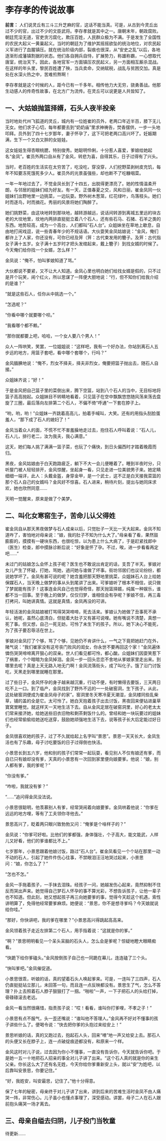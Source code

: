 # 李存孝的传说故事

**前言：** 人们说灵丘有三斗三升芝麻的官，这话不能当真。可是，从古到今灵丘出过不少的官，出过不少的文臣武将。李存孝就是其中之一。唐朝末年，朝政腐败。朝廷荒淫无道，官吏贪污腐化，欺压百姓，人民群众极为不满。于是发生了全国性的农民大起义一黄巢起义。当时的朝廷为了维护其摇摇欲坠的统治地位，对农民起义军进行了血腥镇压。就在统治阶级内部，裂痕也很深，从“安史之乱”以后，各地逐渐形成藩镇割据的状态。他们各自拥兵自恃，扩展势力，称雄称霸，一心想取代唐室，统治天下。因此，各地官军一方面镇压农民起义，另一方面相互厮杀混战。在这样的年头里，黎民百姓遭了殃，当兵卖命，交纳赋税，战乱与贫困交加。真是处在水深火热之中，苦难煎熬啊！

李存孝就是这个时候的人，距今已有一千多年。相传他力大无穷，骁勇善战。他那生动感人的传奇性故事，在北方广为流传。在灵丘可以说更是人共皆知了。

## 一、大姑娘抛篮择婿，石头人夜半投亲

当时地处代州飞狐道的灵丘，城内有一位姓崔的员外，老两口年近半百，膝下无儿无女。他们求子心切，每年都要去到“奶奶庙”里求神祷告，焚香摆供，一步一头地叩拜。员外到了四十七岁那年，妻子怀孕了，这下可把老两口高兴坏了。妊娠期满，生下一个又白又胖的女娃娃。

这女娃娃生得杏眼桃腮，特别俊秀。她聪明伶俐，十分惹人喜爱，爹娘给她起名“金凤”。崔员外两口自从有了金风，转悲为喜，自得其乐，日子过得有了兴头。

当时，老百姓的生活实在太穷苦了，吃没吃，穿没穿，人们挖野菜剥树皮充饥，每年不知要冻死饿死多少人。崔员外的光景虽强些，却也断不了吃糠咽菜。

一年一年地过去了，不觉金凤长到了十四五，出脱得更漂亮了。她的性情温柔开朗，与邻居的姐妹们结为好友。有一天，正值春夏之交，风和日丽，崔金凤同一伙姐妹们出野地里一边挑菜，一边玩耍。野外树木葱笼，红花绿叶，鸟落枝头。她们时而逐鸟，时而摘花。秀丽的风景将她们陶醉了。

她们挑野菜，由这块地转到那块地，越转游越远，说话间转游到离城五里远的块古老的大坟地里，坟地内两排直挺挺立着八个石人，还有些石马、石猪、石羊之类的东西。地势较高，成为一个高台，人们都叫“石人台”。众姐妹坐在草地上歇息，自由地打闹戏逗，说一些青春年少的不规话语。大伙耍笑金凤姑娘说：“金风，俺们都许上了人家，你还没有，可你已经及笄（笄：古代束发用的簪子。及笄：古代指女子满十五岁。女子满十五岁时才把头发绾起来，戴上簪子）到找女婿的时候了。今天俺们给你找一个女婿，怎么样？”

金凤说：“俺不，怕叫爹娘知道了骂。”

大伙都说不要紧，又不让大人知道。金凤心里也明白她们给找女婿是假的，只不过是开个玩笑，闹个红火，所以思谋了一阵便大胆地说：“行，但不知你们给我介绍的是谁？”

“就是这些石人，任你从中挑选一个。”

“怎选呢？”

“你看中哪个就要哪个呗。”

“我看哪个都不赖。”

“那你就都要上吧，哈哈，一个女人要八个男人！”

众人一阵哄笑，笑罢，一位姐姐说：“这样吧，我有一个好办法，你站到离石人五步远的地方，用篮子套吧，看中哪个套哪个，行吗？”

金风腼腆地说：“俺不，烈女不择夫，择夫非烈女，俺要把篮子抛出去，随石人自接。”

众姐妹齐说；“好！”

于是金风把自己篮子里的菜倒出来，腾下空篮，站到八个石人的当中，无目标地将篮子高高抛起。众姐妹目不转睛地看着，只见篮子在空中飘飘悠悠随风荡来荡去盘旋了三圈，最后落向左排第二个石人，不偏不倚“呼通”一下套在脖子上。

“哟，哟，哟！”众姐妹一齐跳着高高儿，拍着手喊叫，大笑。还有的用指头刮脸蛋羞人，“那下成了石人的媳妇了！”

金风当着众人的面，不慌不忙不害羞臊地走过去，抱住石人呼叫着说：“石人儿，石人儿，排行老二，汝为我夫，我心满意。”

这天，她们每人挑了满满一篮子菜，也玩了个痛快，到日头偏西时才踏着晚霞而归。

黑夜，金风姑娘由于白天跑路疲乏，躺下不大一会儿便睡着了。睡到半夜时分，只听屋门被人轻轻排开，金风惊醒，坐起身一看，只见走进一位美貌男子来。她定睛细细一端详，此人：头戴金盔，身穿金甲，是一个武士，这不正是白天接我菜篮的那个石人自己的女婿吗？金风好不惊喜。石人进来，稍待片刻，提出与她同床求欢，她也欣然同意......

天明一觉醒来，原来是做了个美梦。

## 二、叫化女寒窑生子，苦命儿认父得姓

崔金凤自从那天黑夜做梦与石人成亲以后，只觉肚子一天比一天大起来。金凤不知道咋了，害怕地对母亲说：“娘，我的肚子不知为什么大了。”母亲看了看，果然鼓膨膨的，摸摸有一硬块东西，也很吃惊，以为患上什么大病了，于是赶紧找郎中（医生）检查，郎中摸脉诊断后说：“好象是怀了孕。不过，唉，进一步看看再定吧......”

未过门的姑娘怎么会怀上孩子呢？医生也不敢说出肯定的话，支吾了半天。爹娘对女儿产生了怀疑，打她，骂她，過问她与谁做了坏事。街坊邻居们也议论纷纷，都说她学坏了。金凤有甚可说的呢？她含羞把那天野地里挑菜，众姐妹石人台上给她保媒石人，当天晚上做梦的事从头到尾讲了出来。可爹娘听了根本不相信，说只做了梦就能有孩子！这事连金风自己也觉得奇怪，那天抛篮择婿，纯属一种娱乐，谁都不当一回事。至于晚上的做梦，仅仅归梦，谁相信会有孕呢？爹娘不信，再三毒打拷问，叫她讲真情。这就是真情，金凤再没的可讲。

年轻活泼的金凤姑娘被打骂得哭哭啼啼，死去活来。爹娘认为她做了丑事死不承认，她呢，虽然心底清白，但挺着大肚子又有甚可说哩。她有嘴说不清楚，真想一死了事。但又想，自己一死无妨，可怜了未生下的孩子。所以，她下决心不能死，为了孩子要忍辱活在世上。

爹娘对金凤打了个够，骂了个够，见她仍不肯讲什么，一气之下竟把她赶门在外，赌气说：“我们崔家没有这号丧门败风的闺女，你永世不要再回这个家！”金凤遍体憐伤哭哭啼啼离开狠心的双亲。世人们看见都可怜，都心酸。众姐妹们因耍笑惹下了祸害，个个暗暗为金凤掉泪。金凤一步一回头恋恋不舍地从爹娘家里走出来。到哪里去呢？真是上天无路入地无门啊！金凤流落街头，成了叫化子。饿了沿门讨饭吃，天黑走到哪里就睡在那里。

过了些日子，金风怀孕的身子越来越沉重，行动不便，有时懒得去要饭，三天两日吃不上一口。到了临产，金凤找到了野外不远的一一处破窑洞，生下孩子。从此，这处破窑洞便成为崔金凤母子的家”。窑洞里冬天寒冷夏天潮湿，金凤楼同些乱柴草，铺的盖的全是它。太可怜了。她白天抱着孩子出去讨饭，黑夜回来便钻进巢草寶窝里睡觉。就这样天一天地生活下去。自从金风定居在破窑洞里，好心的老太太们常来接济她，给她送些旧衣旧物和剩茶剩饭什么的。曾经和她一块玩要过的姐妹们也经常偷偷给她送吃送穿，鼓励她顽强地生活下去，说等孩子长大后定能过好日子。

金凤很喜欢她的孩子，过了不久就给起上名字叫“景思”。景恩一天天长大，金凤生活也有了乐趣，母子讨吃要饭的日子过得倒也快活。

小景思长到五六岁，他和别的孩子们常常一起玩耍，看见别人不仅有娘还有爹，而自已只有娘却没有爹，天真的小景思有一次回到家里便向娘要爹。他说：“娘，别人都有爹，我的爹呢？”

“你没有爹。”

“咋啦，我就没有爹？”

“......”追问得金凤没法说。

小景思很聪明，他羡慕别人有爹，经常哭闹着向娘要爹。金凤哄着他说：“你爹在远远的地方哩，等有了工夫领你寻他去。”

景思高兴了，眨着两只眼兴致勃勃又问：“俺爹是个啥样子的？”

金凤说：“你爹可好啦。比他们的爹都强，身体强壮，个子高大，能文能武，人样儿又好看，他们的爹谁都比不上。”

七岁那年，小景思跟着他娘讨饭，路过“石人台”。崔金凤看见一个个站在那里一动不动的石人，引起了她件件伤心往事，不禁眼泪汪汪地哭过起来，小景思问：“娘，你怎么了？”

“怎也不怎。”

金风一手拖着孩子，一手抹去泪珠。经孩子一问，她越发伤心起来，竟然抑制不住反而哭出声来。她觉得自己梦石人怀孕的事不算光彩，不想告诉孩子，让他一辈子也不知道。但此刻，她又想起孩子再三向她要爹的事，觉得今天趁这个机遇，索性讲明算了，免得他经常要爹麻烦。她便说：“景思，你不是想寻爹吗？今天娘就说给你哇。”

“那好，你快讲吧，我的爹在哪里？”小景思高兴得跳起高高来。

金风领着孩子走近左排第二个石人，用手指着说：“这就是你的爹。”

“啊？”景思明明看见一个呆头呆脑的石头人，怎么会是爹呢？惊疑地瞪大眼睛痴看。

“快跪下给你爹磕头。”金风按倒孩子自己也一同跪在幕儿，连连磕了三个头。

“快叫爹吧。”金凤催促道。

小景思很乖，听娘的话，真的望着石头人唤起爹来。可是，一连叫了三四声，石人仍直挺挺站立那儿，未回答一句，而且连一点反映都没有。景思生了气，怎么不答理？扑上去照着石人脖子狠狠打了一掴。“啪啦”一声，一下子把石人的头给打掉，骨碌碌滚去老远。

金风一看当然很痛惜，指责孩子说：“哎！看看，谁叫你打爹哩，不孝之子！”

小景思有点不服气，头一歪还嘴说：“谁叫他不答理人。”金风再不好对不懂事的孩子讲些什么了。便喝令说：“快去把你爹的头抱过来给安上！”

景思听娘的话，真的又跑过去，抱起石人头，回来“喳”地一声又给安上去。那石人的头便又长在脖子上，连一点破绽痕迹都没有，和原来一个样。

金风这时对儿子说，过去因为你小不懂事，一直没有告诉你，今天就告诉你吧。于是她一五一十地把石人招亲的事全对儿子讲了出来。“这个石人真的就是你的亲生父亲。你长这么大了还有名无姓，今天你给你爹重新安上头，就以“安”为姓吧，以后靠叫安景思，你要记住。”

“好，我姓安，叫安最思，记住了。”他十分得意。

保了七年的秘密，母亲终于对儿子讲了出来，讲到后来的苦难生活时金凤不由人痛哭一阵，非常伤心。儿子虽小也懂点事理了，深受感动。讲罢，母子二人在石人跟前抱头痛哭一场才离去。

## 三、母亲自缢去归阴，儿子投门当牧童

待更新......